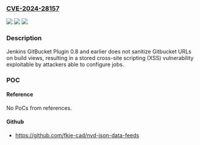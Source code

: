 ### [CVE-2024-28157](https://cve.mitre.org/cgi-bin/cvename.cgi?name=CVE-2024-28157)
![](https://img.shields.io/static/v1?label=Product&message=Jenkins%20GitBucket%20Plugin&color=blue)
![](https://img.shields.io/static/v1?label=Version&message=0%3C%3D%200.8%20&color=brighgreen)
![](https://img.shields.io/static/v1?label=Vulnerability&message=n%2Fa&color=brighgreen)

### Description

Jenkins GitBucket Plugin 0.8 and earlier does not sanitize Gitbucket URLs on build views, resulting in a stored cross-site scripting (XSS) vulnerability exploitable by attackers able to configure jobs.

### POC

#### Reference
No PoCs from references.

#### Github
- https://github.com/fkie-cad/nvd-json-data-feeds

